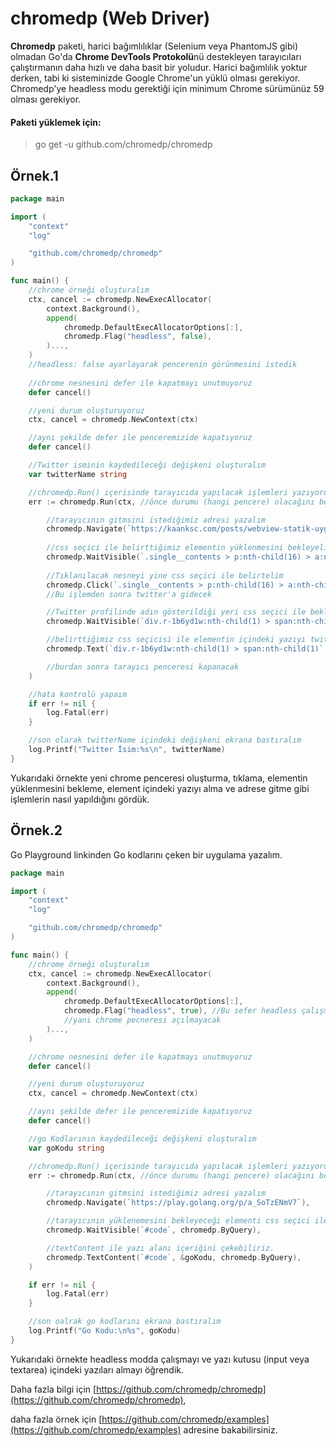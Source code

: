 # chromedp \(Web Driver\)

**Chromedp** paketi, harici bağımlılıklar \(Selenium veya PhantomJS gibi\) olmadan Go'da **Chrome DevTools Protokolü**nü destekleyen tarayıcıları çalıştırmanın daha hızlı ve daha basit bir yoludur. Harici bağımlılık yoktur derken, tabi ki sisteminizde Google Chrome'un yüklü olması gerekiyor. Chromedp'ye headless modu gerektiği için minimum Chrome sürümünüz 59 olması gerekiyor.

#### Paketi yüklemek için:

> go get -u github.com/chromedp/chromedp

## Örnek.1

```go
package main

import (
	"context"
	"log"

	"github.com/chromedp/chromedp"
)

func main() {
	//chrome örneği oluşturalım
	ctx, cancel := chromedp.NewExecAllocator(
		context.Background(),
		append(
			chromedp.DefaultExecAllocatorOptions[:],
			chromedp.Flag("headless", false),
		)...,
	)
	//headless: false ayarlayarak pencerenin görünmesini istedik
	
	//chrome nesnesini defer ile kapatmayı unutmuyoruz
	defer cancel()

	//yeni durum oluşturuyoruz
	ctx, cancel = chromedp.NewContext(ctx)

	//aynı şekilde defer ile penceremizide kapatıyoruz
	defer cancel()

	//Twitter isminin kaydedileceği değişkeni oluşturalım
	var twitterName string

	//chromedp.Run() içerisinde tarayıcıda yapılacak işlemleri yazıyoruz.
	err := chromedp.Run(ctx, //önce durumu (hangi pencere) olacağını belirtiyoruz

		//tarayıcının gitmsini istediğimiz adresi yazalım
		chromedp.Navigate(`https://kaanksc.com/posts/webview-statik-uygulama-ornegi3/`),
		
		//css seçici ile belirttiğimiz elementin yüklenmesini bekleyelim
		chromedp.WaitVisible(`.single__contents > p:nth-child(16) > a:nth-child(1)`, chromedp.ByQuery),
		
		//Tıklanılacak nesneyi yine css seçici ile belirtelim
		chromedp.Click(`.single__contents > p:nth-child(16) > a:nth-child(1)`, chromedp.ByQuery),
		//Bu işlemden sonra twitter'a gidecek

		//Twitter profilinde adın gösterildiği yeri css seçici ile beklemesini istedik
		chromedp.WaitVisible(`div.r-1b6yd1w:nth-child(1) > span:nth-child(1)`, chromedp.ByQuery),

		//belirttiğimiz css seçicisi ile elementin içindeki yazıyı twitterName değişkenine atayalım
		chromedp.Text(`div.r-1b6yd1w:nth-child(1) > span:nth-child(1)`, &twitterName),

		//burdan sonra tarayıcı penceresi kapanacak
	)

	//hata kontrolü yapaım
	if err != nil {
		log.Fatal(err)
	}

	//son olarak twitterName içindeki değişkeni ekrana bastıralım
	log.Printf("Twitter İsim:%s\n", twitterName)
}

```

Yukarıdaki örnekte yeni chrome penceresi oluşturma, tıklama, elementin yüklenmesini bekleme, element içindeki yazıyı alma ve adrese gitme gibi işlemlerin nasıl yapıldığını gördük.

## Örnek.2

Go Playground linkinden Go kodlarını çeken bir uygulama yazalım.

```go
package main

import (
	"context"
	"log"

	"github.com/chromedp/chromedp"
)

func main() {
	//chrome örneği oluşturalım
	ctx, cancel := chromedp.NewExecAllocator(
		context.Background(),
		append(
			chromedp.DefaultExecAllocatorOptions[:],
			chromedp.Flag("headless", true), //Bu sefer headless çalışmasını istedik
			//yani chrome pecneresi açılmayacak
		)...,
	)

	//chrome nesnesini defer ile kapatmayı unutmuyoruz
	defer cancel()

	//yeni durum oluşturuyoruz
	ctx, cancel = chromedp.NewContext(ctx)

	//aynı şekilde defer ile penceremizide kapatıyoruz
	defer cancel()

	//go Kodlarının kaydedileceği değişkeni oluşturalım
	var goKodu string

	//chromedp.Run() içerisinde tarayıcıda yapılacak işlemleri yazıyoruz.
	err := chromedp.Run(ctx, //önce durumu (hangi pencere) olacağını belirtiyoruz

		//tarayıcının gitmsini istediğimiz adresi yazalım
		chromedp.Navigate(`https://play.golang.org/p/a_SoTzENmV7`),

		//tarayıcının yüklenemesini bekleyeceği elementi css seçici ile yazıyoruz
		chromedp.WaitVisible(`#code`, chromedp.ByQuery),

		//textContent ile yazı alanı içeriğini çekebiliriz.
		chromedp.TextContent(`#code`, &goKodu, chromedp.ByQuery),
	)

	if err != nil {
		log.Fatal(err)
	}

	//son oalrak go kodlarını ekrana bastıralım
	log.Printf("Go Kodu:\n%s", goKodu)
}

```

Yukarıdaki örnekte headless modda çalışmayı ve yazı kutusu \(input veya textarea\) içindeki yazıları almayı öğrendik.

Daha fazla bilgi için [https://github.com/chromedp/chromedp](https://github.com/chromedp/chromedp),

daha fazla örnek için [https://github.com/chromedp/examples](https://github.com/chromedp/examples) adresine bakabilirsiniz.


